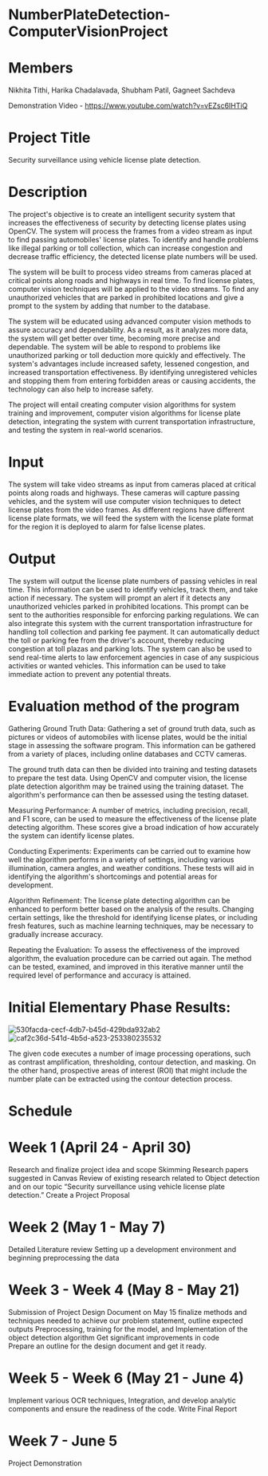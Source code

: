 # NumberPlateDetection-ComputerVisionProject
# Members
Nikhita Tithi, Harika Chadalavada, Shubham Patil, Gagneet Sachdeva

Demonstration Video - https://www.youtube.com/watch?v=vEZsc6IHTiQ

# Project Title 
Security surveillance using vehicle license plate detection.

# Description 
The project's objective is to create an intelligent security system that increases the effectiveness of security by detecting license plates using OpenCV. The system will process the frames from a video stream as input to find passing automobiles' license plates. To identify and handle problems like illegal parking or toll collection, which can increase congestion and decrease traffic efficiency, the detected license plate numbers will be used.

The system will be built to process video streams from cameras placed at critical points along roads and highways in real time. To find license plates, computer vision techniques will be applied to the video streams. To find any unauthorized vehicles that are parked in prohibited locations and give a prompt to the system by adding that number to the database.

The system will be educated using advanced computer vision methods to assure accuracy and dependability. As a result, as it analyzes more data, the system will get better over time, becoming more precise and dependable. The system will be able to respond to problems like unauthorized parking or toll deduction more quickly and effectively. The system's advantages include increased safety, lessened congestion, and increased transportation effectiveness. By identifying unregistered vehicles and stopping them from entering forbidden areas or causing accidents, the technology can also help to increase safety.

The project will entail creating computer vision algorithms for system training and improvement, computer vision algorithms for license plate detection, integrating the system with current transportation infrastructure, and testing the system in real-world scenarios.

# Input

The system will take video streams as input from cameras placed at critical points along roads and highways. These cameras will capture passing vehicles, and the system will use computer vision techniques to detect license plates from the video frames. As different regions have different license plate formats, we will feed the system with the license plate format for the region it is deployed to alarm for false license plates. 

# Output

The system will output the license plate numbers of passing vehicles in real time. This information can be used to identify vehicles, track them, and take action if necessary. The system will prompt an alert if it detects any unauthorized vehicles parked in prohibited locations. This prompt can be sent to the authorities responsible for enforcing parking regulations. We can also integrate this system with the current transportation infrastructure for handling toll collection and parking fee payment. It can automatically deduct the toll or parking fee from the driver's account, thereby reducing congestion at toll plazas and parking lots. The system can also be used to send real-time alerts to law enforcement agencies in case of any suspicious activities or wanted vehicles. This information can be used to take immediate action to prevent any potential threats.

# Evaluation method of the program

Gathering Ground Truth Data: Gathering a set of ground truth data, such as pictures or videos of automobiles with license plates, would be the initial stage in assessing the software program. This information can be gathered from a variety of places, including online databases and CCTV cameras.

The ground truth data can then be divided into training and testing datasets to prepare the test data. Using OpenCV and computer vision, the license plate detection algorithm may be trained using the training dataset. The algorithm's performance can then be assessed using the testing dataset.

Measuring Performance: A number of metrics, including precision, recall, and F1 score, can be used to measure the effectiveness of the license plate detecting algorithm. These scores give a broad indication of how accurately the system can identify license plates.

Conducting Experiments: Experiments can be carried out to examine how well the algorithm performs in a variety of settings, including various illumination, camera angles, and weather conditions. These tests will aid in identifying the algorithm's shortcomings and potential areas for development.

Algorithm Refinement: The license plate detecting algorithm can be enhanced to perform better based on the analysis of the results. Changing certain settings, like the threshold for identifying license plates, or including fresh features, such as machine learning techniques, may be necessary to gradually increase accuracy.

Repeating the Evaluation: To assess the effectiveness of the improved algorithm, the evaluation procedure can be carried out again. The method can be tested, examined, and improved in this iterative manner until the required level of performance and accuracy is attained.

# Initial Elementary Phase Results: 
![530facda-cecf-4db7-b45d-429bda932ab2](https://github.com/gagneetsachdeva/NumberPlateDetection-ComputerVisionProject/assets/54347314/b6b87ceb-66c2-4d02-9683-e5f03a01caad)
![caf2c36d-541d-4b5d-a523-253380235532](https://github.com/gagneetsachdeva/NumberPlateDetection-ComputerVisionProject/assets/54347314/237d29ce-35f7-41c7-b513-3303c658e718)

The given code executes a number of image processing operations, such as contrast amplification, thresholding, contour detection, and masking. On the other hand, prospective areas of interest (ROI) that might include the number plate can be extracted using the contour detection process.


# Schedule

# Week 1 (April 24 - April 30)
Research and finalize project idea and scope
Skimming Research papers suggested in Canvas
Review of existing research related to Object detection and on our topic “Security surveillance using vehicle license plate detection.”
Create a Project Proposal

# Week 2 (May 1 - May 7)
Detailed Literature review
Setting up a development environment and beginning preprocessing the data

# Week 3 - Week 4 (May 8 - May 21)
Submission of Project Design Document on May 15
finalize methods and techniques needed to achieve our problem statement, outline expected outputs
Preprocessing, training for the model, and Implementation of the object detection algorithm
Get significant improvements in code  
Prepare an outline for the design document and get it ready.

# Week 5 - Week 6 (May 21 - June 4)
Implement various OCR techniques, Integration, and develop analytic components and ensure the readiness of the code.
Write Final Report

# Week 7 - June 5
Project Demonstration
